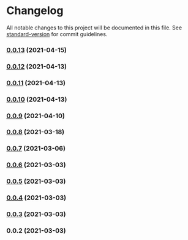 # Changelog

All notable changes to this project will be documented in this file. See [standard-version](https://github.com/conventional-changelog/standard-version) for commit guidelines.

### [0.0.13](https://github.com/raykrueger/cdk-valheim-server/compare/v0.0.12...v0.0.13) (2021-04-15)

### [0.0.12](https://github.com/raykrueger/cdk-valheim-server/compare/v0.0.11...v0.0.12) (2021-04-13)

### [0.0.11](https://github.com/raykrueger/cdk-valheim-server/compare/v0.0.10...v0.0.11) (2021-04-13)

### [0.0.10](https://github.com/raykrueger/cdk-valheim-server/compare/v0.0.9...v0.0.10) (2021-04-13)

### [0.0.9](https://github.com/raykrueger/cdk-valheim-server/compare/v0.0.8...v0.0.9) (2021-04-10)

### [0.0.8](https://github.com/raykrueger/cdk-valheim-server/compare/v0.0.7...v0.0.8) (2021-03-18)

### [0.0.7](https://github.com/raykrueger/cdk-valheim-server/compare/v0.0.6...v0.0.7) (2021-03-06)

### [0.0.6](https://github.com/raykrueger/cdk-valheim-server/compare/v0.0.5...v0.0.6) (2021-03-03)

### [0.0.5](https://github.com/raykrueger/cdk-valheim-server/compare/v0.0.4...v0.0.5) (2021-03-03)

### [0.0.4](https://github.com/raykrueger/cdk-valheim-server/compare/v0.0.3...v0.0.4) (2021-03-03)

### [0.0.3](https://github.com/raykrueger/cdk-valheim-server/compare/v0.0.2...v0.0.3) (2021-03-03)

### 0.0.2 (2021-03-03)
